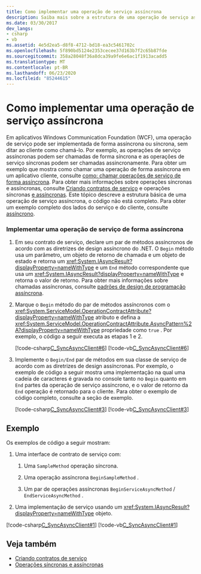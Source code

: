 ```yaml
---
title: Como implementar uma operação de serviço assíncrona
description: Saiba mais sobre a estrutura de uma operação de serviço assíncrona em WFC. Uma operação de serviço pode ser implementada de forma assíncrona ou síncrona.
ms.date: 03/30/2017
dev_langs:
- csharp
- vb
ms.assetid: 4e5d2ea5-d8f8-4712-bd18-ea3c5461702c
ms.openlocfilehash: 5f890bd5124e2353cecee37d163b7f2c65b87fde
ms.sourcegitcommit: 358a28048f36a8dca39a9fe6e6ac1f1913acadd5
ms.translationtype: MT
ms.contentlocale: pt-BR
ms.lasthandoff: 06/23/2020
ms.locfileid: "85244615"
---
```

# <a name="how-to-implement-an-asynchronous-service-operation"></a>Como implementar uma operação de serviço assíncrona
Em aplicativos Windows Communication Foundation (WCF), uma operação de serviço pode ser implementada de forma assíncrona ou síncrona, sem ditar ao cliente como chamá-lo. Por exemplo, as operações de serviço assíncronas podem ser chamadas de forma síncrona e as operações de serviço síncronas podem ser chamadas assincronamente. Para obter um exemplo que mostra como chamar uma operação de forma assíncrona em um aplicativo cliente, consulte [como: chamar operações de serviço de forma assíncrona](./feature-details/how-to-call-wcf-service-operations-asynchronously.md). Para obter mais informações sobre operações síncronas e assíncronas, consulte [Criando contratos de serviço](designing-service-contracts.md) e operações síncronas [e assíncronas](synchronous-and-asynchronous-operations.md). Este tópico descreve a estrutura básica de uma operação de serviço assíncrona, o código não está completo. Para obter um exemplo completo dos lados do serviço e do cliente, consulte [assíncrono](https://docs.microsoft.com/previous-versions/dotnet/netframework-4.0/ms751505(v=vs.100)).  
  
### <a name="implement-a-service-operation-asynchronously"></a>Implementar uma operação de serviço de forma assíncrona  
  
1. Em seu contrato de serviço, declare um par de métodos assíncronos de acordo com as diretrizes de design assíncrono do .NET. O `Begin` método usa um parâmetro, um objeto de retorno de chamada e um objeto de estado e retorna um <xref:System.IAsyncResult?displayProperty=nameWithType> e um `End` método correspondente que usa um <xref:System.IAsyncResult?displayProperty=nameWithType> e retorna o valor de retorno. Para obter mais informações sobre chamadas assíncronas, consulte [padrões de design de programação assíncrona](../../standard/asynchronous-programming-patterns/event-based-asynchronous-pattern-eap.md).  
  
2. Marque o `Begin` método do par de métodos assíncronos com o <xref:System.ServiceModel.OperationContractAttribute?displayProperty=nameWithType> atributo e defina a <xref:System.ServiceModel.OperationContractAttribute.AsyncPattern%2A?displayProperty=nameWithType> propriedade como `true` . Por exemplo, o código a seguir executa as etapas 1 e 2.  
  
     [!code-csharp[C_SyncAsyncClient#6](../../../samples/snippets/csharp/VS_Snippets_CFX/c_syncasyncclient/cs/services.cs#6)]
     [!code-vb[C_SyncAsyncClient#6](../../../samples/snippets/visualbasic/VS_Snippets_CFX/c_syncasyncclient/vb/services.vb#6)]  
  
3. Implemente o `Begin/End` par de métodos em sua classe de serviço de acordo com as diretrizes de design assíncronas. Por exemplo, o exemplo de código a seguir mostra uma implementação na qual uma cadeia de caracteres é gravada no console tanto no `Begin` quanto em `End` partes da operação de serviço assíncrono, e o valor de retorno da `End` operação é retornado para o cliente. Para obter o exemplo de código completo, consulte a seção de exemplo.  
  
     [!code-csharp[C_SyncAsyncClient#3](../../../samples/snippets/csharp/VS_Snippets_CFX/c_syncasyncclient/cs/services.cs#3)]
     [!code-vb[C_SyncAsyncClient#3](../../../samples/snippets/visualbasic/VS_Snippets_CFX/c_syncasyncclient/vb/services.vb#3)]  
  
## <a name="example"></a>Exemplo  
 Os exemplos de código a seguir mostram:  
  
1. Uma interface de contrato de serviço com:  
  
    1. Uma `SampleMethod` operação síncrona.  
  
    2. Uma operação assíncrona `BeginSampleMethod` .  
  
    3. Um par de operações assíncronas `BeginServiceAsyncMethod` / `EndServiceAsyncMethod` .  
  
2. Uma implementação de serviço usando um <xref:System.IAsyncResult?displayProperty=nameWithType> objeto.  
  
 [!code-csharp[C_SyncAsyncClient#1](../../../samples/snippets/csharp/VS_Snippets_CFX/c_syncasyncclient/cs/services.cs#1)]
 [!code-vb[C_SyncAsyncClient#1](../../../samples/snippets/visualbasic/VS_Snippets_CFX/c_syncasyncclient/vb/services.vb#1)]  
  
## <a name="see-also"></a>Veja também

- [Criando contratos de serviço](designing-service-contracts.md)
- [Operações síncronas e assíncronas](synchronous-and-asynchronous-operations.md)
